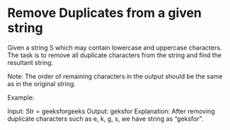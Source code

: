 # Remove Duplicates from a given string
Given a string S which may contain lowercase and uppercase characters. The task is to remove all duplicate characters from the string and find the resultant string.

Note: The order of remaining characters in the output should be the same as in the original string.

Example:

Input: Str = geeksforgeeks
Output: geksfor
Explanation: After removing duplicate characters such as e, k, g, s, we have string as “geksfor”.